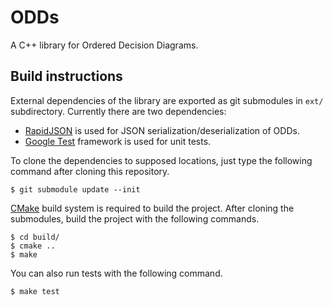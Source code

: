 # ODDs

A C++ library for Ordered Decision Diagrams.

## Build instructions

External dependencies of the library are exported as git submodules in `ext/` subdirectory. Currently there are two dependencies:

* [RapidJSON](http://rapidjson.org/) is used for JSON serialization/deserialization of ODDs.
* [Google Test](https://github.com/google/googletest/) framework is used for unit tests.

To clone the dependencies to supposed locations, just type the following command after cloning this repository.

```
$ git submodule update --init
```

[CMake](https://cmake.org/) build system is required to build the project.
After cloning the submodules, build the project with the following commands.

```
$ cd build/
$ cmake ..
$ make
```

You can also run tests with the following command.

```
$ make test
```
